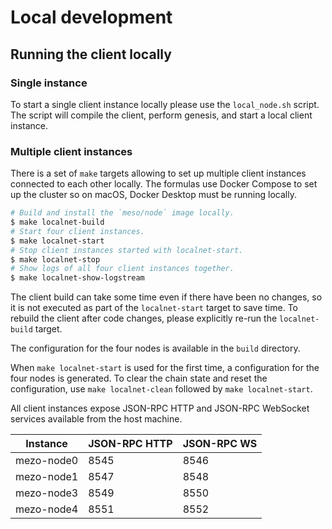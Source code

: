 # Local development

## Running the client locally

### Single instance

To start a single client instance locally please use the `local_node.sh` script.
The script will compile the client, perform genesis, and start a local client
instance.

### Multiple client instances

There is a set of `make` targets allowing to set up multiple client instances
connected to each other locally. The formulas use Docker Compose to set up the
cluster so on macOS, Docker Desktop must be running locally.

```bash
# Build and install the `meso/node` image locally.
$ make localnet-build
# Start four client instances.
$ make localnet-start
# Stop client instances started with localnet-start.
$ make localnet-stop
# Show logs of all four client instances together.
$ make localnet-show-logstream
```

The client build can take some time even if there have been no changes, so it is
not executed as part of the `localnet-start` target to save time. To rebuild the
client after code changes, please explicitly re-run the `localnet-build` target.

The configuration for the four nodes is available in the `build` directory.

When `make localnet-start` is used for the first time, a configuration for the
four nodes is generated. To clear the chain state and reset the configuration,
use `make localnet-clean` followed by `make localnet-start`.

All client instances expose JSON-RPC HTTP and JSON-RPC WebSocket services
available from the host machine.

| Instance  | JSON-RPC HTTP | JSON-RPC WS |
|-----------|---------------|-------------|
| mezo-node0 | 8545          | 8546        |
| mezo-node1 | 8547          | 8548        |
| mezo-node3 | 8549          | 8550        |
| mezo-node4 | 8551          | 8552        |